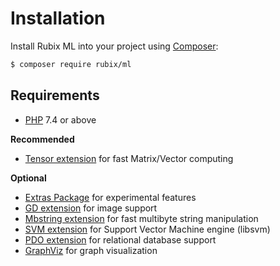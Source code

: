 # Installation
Install Rubix ML into your project using [Composer](https://getcomposer.org/):

```sh
$ composer require rubix/ml
```

## Requirements
- [PHP](https://php.net/manual/en/install.php) 7.4 or above

**Recommended**

- [Tensor extension](https://github.com/RubixML/Tensor) for fast Matrix/Vector computing

**Optional**

- [Extras Package](https://github.com/RubixML/Extras) for experimental features
- [GD extension](https://php.net/manual/en/book.image.php) for image support
- [Mbstring extension](https://www.php.net/manual/en/book.mbstring.php) for fast multibyte string manipulation
- [SVM extension](https://php.net/manual/en/book.svm.php) for Support Vector Machine engine (libsvm)
- [PDO extension](https://www.php.net/manual/en/book.pdo.php) for relational database support
- [GraphViz](https://graphviz.org/) for graph visualization
